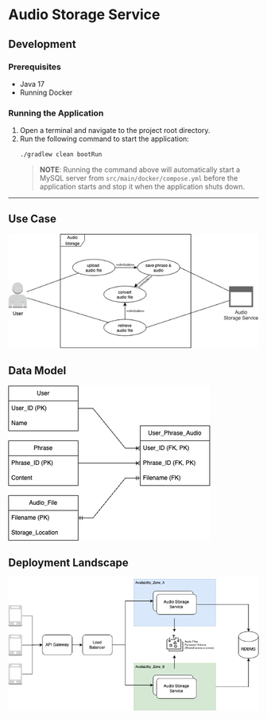 <!-- TOC -->

# Audio Storage Service

## Development

### Prerequisites
- Java 17
- Running Docker

### Running the Application

1. Open a terminal and navigate to the project root directory.
2. Run the following command to start the application:
   ```bash
   ./gradlew clean bootRun
   ```
   >**NOTE**: Running the command above will automatically start a MySQL server from 
   > `src/main/docker/compose.yml` before the application starts and stop it when the application 
   > shuts down.

---

## Use Case
![Alt text for image](./diagrams/d_use-case.png)

## Data Model
![Alt text for image](./diagrams/d_data-Model.png)

## Deployment Landscape
![Alt text for image](./diagrams/d_deployment-landscape.png)